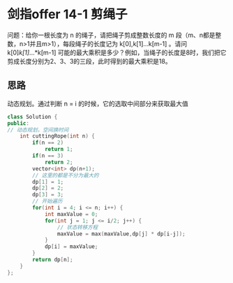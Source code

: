 # 剑指offer 14-1 剪绳子

问题：给你一根长度为 n 的绳子，请把绳子剪成整数长度的 m 段（m、n都是整数，n>1并且m>1），每段绳子的长度记为 k[0],k[1]...k[m-1] 。请问 k[0]*k[1]*...*k[m-1] 可能的最大乘积是多少？例如，当绳子的长度是8时，我们把它剪成长度分别为2、3、3的三段，此时得到的最大乘积是18。

## 思路

动态规划。通过判断 n = i 的时候，它的选取中间部分来获取最大值

```c++
class Solution {
public:
// 动态规划，空间换时间
    int cuttingRope(int n) {
        if(n == 2)
            return 1;
        if(n == 3)
            return 2;
        vector<int> dp(n+1);
        // 这里的都是不分为最大的
        dp[1] = 1;
        dp[2] = 2;
        dp[3] = 3;
        // 开始遍历
        for(int i = 4; i <= n; i++) {
            int maxValue = 0;
            for(int j = 1; j <= i/2; j++) {
                // 状态转移方程
                maxValue = max(maxValue,dp[j] * dp[i-j]);
            }
            dp[i] = maxValue;
        }
        return dp[n];
    }
};
```

